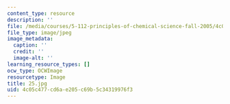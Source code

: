 ```yaml
---
content_type: resource
description: ''
file: /media/courses/5-112-principles-of-chemical-science-fall-2005/4c05c477cd6ae205c69b5c34319976f3_25.jpg
file_type: image/jpeg
image_metadata:
  caption: ''
  credit: ''
  image-alt: ''
learning_resource_types: []
ocw_type: OCWImage
resourcetype: Image
title: 25.jpg
uid: 4c05c477-cd6a-e205-c69b-5c34319976f3
---
```

